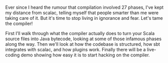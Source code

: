 Ever since I heard the rumour that compilation involved 27 phases, I've kept my
distance from scalac, telling myself that people smarter than me were taking
care of it. But it's time to stop living in ignorance and fear. Let's tame the
compiler!

First I’ll walk through what the compiler actually does to turn your Scala
source files into Java bytecode, looking at some of those infamous phases along
the way. Then we'll look at how the codebase is structured, how sbt integrates 
with scalac, and how plugins work. Finally there will be a live-coding demo 
showing how easy it is to start hacking on the compiler.
